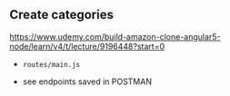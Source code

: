 ## Create categories

https://www.udemy.com/build-amazon-clone-angular5-node/learn/v4/t/lecture/9196448?start=0

  - ` routes/main.js `

  - see endpoints saved in POSTMAN
